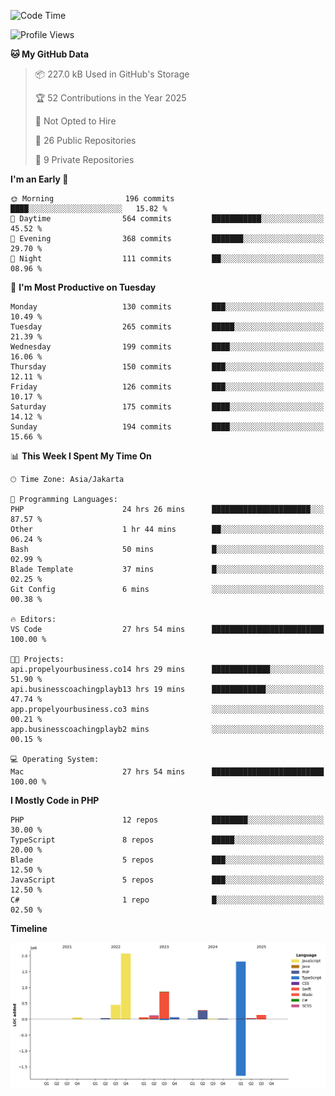 <!--START_SECTION:waka-->
![Code Time](http://img.shields.io/badge/Code%20Time-997%20hrs%207%20mins-blue)

![Profile Views](http://img.shields.io/badge/Profile%20Views-0-blue)

**🐱 My GitHub Data** 

> 📦 227.0 kB Used in GitHub's Storage 
 > 
> 🏆 52 Contributions in the Year 2025
 > 
> 🚫 Not Opted to Hire
 > 
> 📜 26 Public Repositories 
 > 
> 🔑 9 Private Repositories 
 > 
**I'm an Early 🐤** 

```text
🌞 Morning                196 commits         ████░░░░░░░░░░░░░░░░░░░░░   15.82 % 
🌆 Daytime                564 commits         ███████████░░░░░░░░░░░░░░   45.52 % 
🌃 Evening                368 commits         ███████░░░░░░░░░░░░░░░░░░   29.70 % 
🌙 Night                  111 commits         ██░░░░░░░░░░░░░░░░░░░░░░░   08.96 % 
```
📅 **I'm Most Productive on Tuesday** 

```text
Monday                   130 commits         ███░░░░░░░░░░░░░░░░░░░░░░   10.49 % 
Tuesday                  265 commits         █████░░░░░░░░░░░░░░░░░░░░   21.39 % 
Wednesday                199 commits         ████░░░░░░░░░░░░░░░░░░░░░   16.06 % 
Thursday                 150 commits         ███░░░░░░░░░░░░░░░░░░░░░░   12.11 % 
Friday                   126 commits         ███░░░░░░░░░░░░░░░░░░░░░░   10.17 % 
Saturday                 175 commits         ████░░░░░░░░░░░░░░░░░░░░░   14.12 % 
Sunday                   194 commits         ████░░░░░░░░░░░░░░░░░░░░░   15.66 % 
```


📊 **This Week I Spent My Time On** 

```text
🕑︎ Time Zone: Asia/Jakarta

💬 Programming Languages: 
PHP                      24 hrs 26 mins      ██████████████████████░░░   87.57 % 
Other                    1 hr 44 mins        ██░░░░░░░░░░░░░░░░░░░░░░░   06.24 % 
Bash                     50 mins             █░░░░░░░░░░░░░░░░░░░░░░░░   02.99 % 
Blade Template           37 mins             █░░░░░░░░░░░░░░░░░░░░░░░░   02.25 % 
Git Config               6 mins              ░░░░░░░░░░░░░░░░░░░░░░░░░   00.38 % 

🔥 Editors: 
VS Code                  27 hrs 54 mins      █████████████████████████   100.00 % 

🐱‍💻 Projects: 
api.propelyourbusiness.co14 hrs 29 mins      █████████████░░░░░░░░░░░░   51.90 % 
api.businesscoachingplayb13 hrs 19 mins      ████████████░░░░░░░░░░░░░   47.74 % 
app.propelyourbusiness.co3 mins              ░░░░░░░░░░░░░░░░░░░░░░░░░   00.21 % 
app.businesscoachingplayb2 mins              ░░░░░░░░░░░░░░░░░░░░░░░░░   00.15 % 

💻 Operating System: 
Mac                      27 hrs 54 mins      █████████████████████████   100.00 % 
```

**I Mostly Code in PHP** 

```text
PHP                      12 repos            ████████░░░░░░░░░░░░░░░░░   30.00 % 
TypeScript               8 repos             █████░░░░░░░░░░░░░░░░░░░░   20.00 % 
Blade                    5 repos             ███░░░░░░░░░░░░░░░░░░░░░░   12.50 % 
JavaScript               5 repos             ███░░░░░░░░░░░░░░░░░░░░░░   12.50 % 
C#                       1 repo              █░░░░░░░░░░░░░░░░░░░░░░░░   02.50 % 
```



**Timeline**

![Lines of Code chart](https://raw.githubusercontent.com/brstreet2/brstreet2/main/assets/bar_graph.png)


<!--END_SECTION:waka-->
